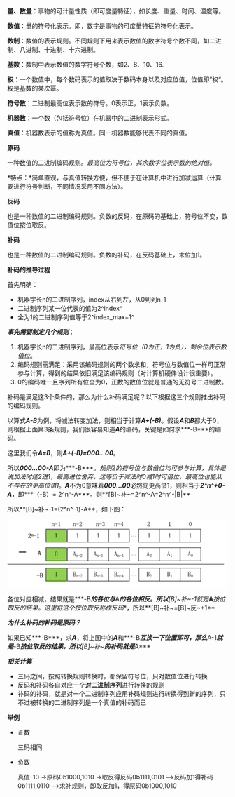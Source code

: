 **量、数量**：事物的可计量性质（即可度量特征），如长度、重量、时间、温度等。

**数值**：量的符号化表示。即，数字是事物的可度量特征的符号化表示。

**数制**：数值的表示规则。不同规则下用来表示数值的数字符号个数不同，如二进制、八进制、十进制、十六进制。

**基数**：数制中表示数值的数字符号个数，如2、8、10、16.

**权**：一个数值中，每个数码表示的值取决于数码本身以及对应位值，位值即”权“。权是基数的某次幂。

**符号数**：二进制最高位表示数的符号。0表示正，1表示负数。

**机器数**：一个数（包括符号位）在机器中的二进制表示形式。

**真值**：机器数表示的值称为真值。同一机器数能够代表不同的真值。



**原码**

一种数值的二进制编码规则。*最高位为符号位，其余数字位表示数的绝对值。*

*特点：*简单直观，与真值转换方便，但不便于在计算机中进行加减运算（计算要进行符号判断，不同情况采用不同方法）。

**反码**

也是一种数值的二进制编码规则。负数的反码，在原码的基础上，符号位不变，数值位按位取反。

**补码**

也是一种数值的二进制编码规则。负数的补码，在反码基础上，末位加1。



**补码的推导过程**

首先明确：

- 机器字长n的二进制序列，index从右到左，从0到到n-1
- 二进制序列某一位代表的值为2^index^
- 全为1的二进制序列值等于2^index_max+1^

***事先需要制定几个规则***：

1. 机器字长n的二进制序列，最高位表示*符号位（0为正，1为负），*剩余位表示*数值位*。
2. 编码规则需满足：采用该编码规则的两个数求和，符号位与数值位一样可正常参与计算，得到的结果依旧满足该编码规则（对计算机硬件设计很重要）。
3. 0的编码唯一且序列所有位全为0，正数的数值位就是普通的无符号二进制数。

补码是满足这3个条件的，那么为什么补码满足呢？以下根据这三个规则推出补码的编码规则。

以算式***A-B***为例，将减法转变加法，则相当于计算***A+(-B)***。假设***A***和***B***都大于0，则根据上面第3条规则，我们很容易知道***A***的编码，关键是如何求***-B***的编码。

这里我们令***A=B***，则***A+(-B)=000...00***。

所以***000...00-A***即为***-B***。*规则2的符号位与数值位均可参与计算，具体是说加法时逢2进1，最高进位舍弃，这等价于减法时0减1时可借位，最高位也能从不存在的更高位借1*。***A***不为0意味着***000...00***必然向更高借1，则相当于***2^n^+0-A***，即***（-B）= 2^n^-A***。则**[B]~补~=2^n^-A=2^n^-|B|**

所以**[B]~补~-1=(2^n^-1)-A**，如下图：

<img src="./images/补码.png" style="zoom:67%;" />

各位对应相减，结果就是***-B***的各位与***A***的各位相反。所以**[B]~补~-1**就是***A***按位取反的结果。这里将这个按位取反称作**反码**，所以**[B]~补~=[B]~反~+1**

***为什么补码的补码是原码？***

如果已知***-B***，求***A***，将上图中的***A***和***-B***互换一下位置即可，那么***A-1***就是***-B***按位取反的结果，所以**[B]~补~**的补码就是***A***



***相关计算***

- 三码之间，按照转换规则转换时，都保留符号位，只对数值位进行转换
- 反码和补码各自对应一个**对二进制序列**进行转换的规则
- 补码的补码，就是对一个二进制序列应用补码规则进行转换得到新的序列，只不过被转换的二进制序列是一个真值的补码而已



**举例**

- 正数

  三码相同

- 负数

  真值-10 ->原码0b1000,1010 ->取反得反码0b1111,0101 -->反码加1得补码0b1111,0110 -->求补规则，即取反加1，得原码0b1000,1010


